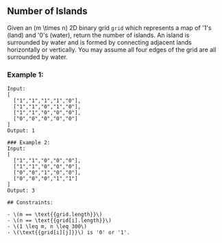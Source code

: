 ## Number of Islands

Given an \(m \times n\) 2D binary grid `grid` which represents a map of '1's (land) and '0's (water), return the number of islands. An island is surrounded by water and is formed by connecting adjacent lands horizontally or vertically. You may assume all four edges of the grid are all surrounded by water.

### Example 1:
```plaintext
Input: 
[
  ["1","1","1","1","0"],
  ["1","1","0","1","0"],
  ["1","1","0","0","0"],
  ["0","0","0","0","0"]
]
Output: 1

### Example 2:
Input: 
[
  ["1","1","0","0","0"],
  ["1","1","0","0","0"],
  ["0","0","1","0","0"],
  ["0","0","0","1","1"]
]
Output: 3

## Constraints:

- \(m == \text{{grid.length}}\)
- \(n == \text{{grid[i].length}}\)
- \(1 \leq m, n \leq 300\)
- \(\text{{grid[i][j]}}\) is '0' or '1'.
